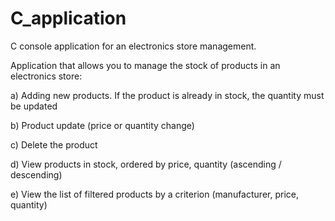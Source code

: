 # C_application
C console  application for an electronics store management.


  Application that allows you to manage the stock of products in an electronics store:


a) Adding new products. If the product is already in stock, the quantity must be updated

b) Product update (price or quantity change)

c) Delete the product

d) View products in stock, ordered by price, quantity (ascending / descending)

e) View the list of filtered products by a criterion (manufacturer, price, quantity) 
